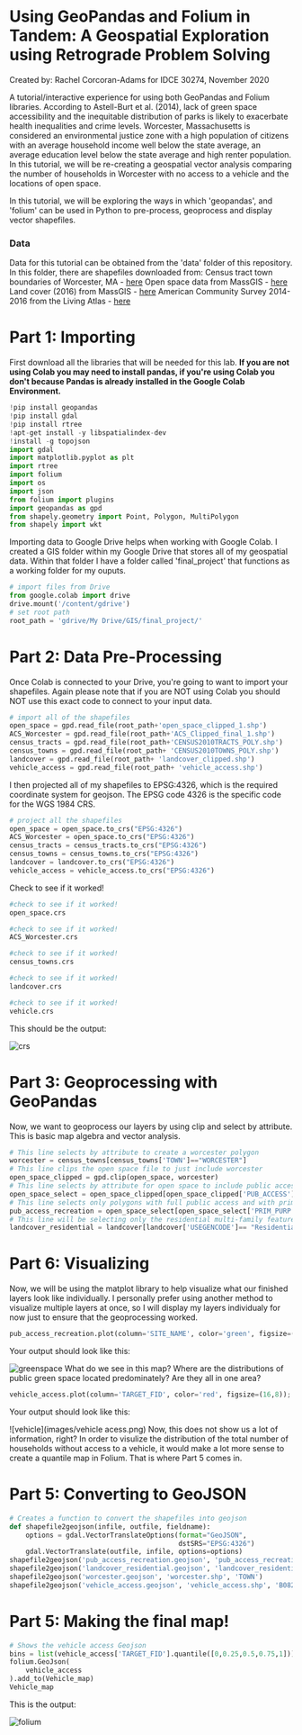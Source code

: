 # Using GeoPandas and Folium in Tandem: A Geospatial Exploration using Retrograde Problem Solving
Created by: Rachel Corcoran-Adams for IDCE 30274, November 2020

A tutorial/interactive experience for using both GeoPandas and Folium libraries. According to Astell-Burt et al. (2014), lack of green space accessibility and the inequitable distribution of parks is likely to exacerbate health inequalities and crime levels. Worcester, Massachusetts is considered an environmental justice zone with a high population of citizens with an average household income well below the state average, an average education level below the state average and high renter population. In this tutorial, we will be re-creating a geospatial vector analysis comparing the number of households in Worcester with no access to a vehicle and the locations of open space.



In this tutorial, we will be exploring the ways in which 'geopandas', and 'folium' can be used in Python to pre-process, geoprocess and display vector shapefiles. 

### Data
Data for this tutorial can be obtained from the 'data' folder of this repository. In this folder, there are shapefiles downloaded from:
Census tract town boundaries of Worcester, MA - [here](https://docs.digital.mass.gov/dataset/massgis-data-community-boundaries-towns-survey-points)
Open space data from MassGIS - [here](https://docs.digital.mass.gov/dataset/massgis-data-protected-and-recreational-openspace)
Land cover (2016) from MassGIS - [here](https://docs.digital.mass.gov/dataset/massgis-data-2016-land-coverland-use)
American Community Survey 2014-2016 from the Living Atlas - [here](https://www.arcgis.com/home/item.html?id=9a9e43ec1603446880c50d4ed1df2207)

# Part 1: Importing
First download all the libraries that will be needed for this lab. **If you are not using Colab you may need to install pandas, if you're using Colab you don't because Pandas is already installed in the Google Colab Environment.**
```python
!pip install geopandas
!pip install gdal
!pip install rtree
!apt-get install -y libspatialindex-dev
!install -g topojson
import gdal
import matplotlib.pyplot as plt
import rtree
import folium
import os
import json
from folium import plugins
import geopandas as gpd
from shapely.geometry import Point, Polygon, MultiPolygon
from shapely import wkt
```
Importing data to Google Drive helps when working with Google Colab. I created a GIS folder within my Google Drive that stores all of my geospatial data. Within that folder I have a folder called 'final_project' that functions as a working folder for my ouputs.
```python 
# import files from Drive
from google.colab import drive
drive.mount('/content/gdrive')
# set root path
root_path = 'gdrive/My Drive/GIS/final_project/'
```

# Part 2: Data Pre-Processing
Once Colab is connected to your Drive, you're going to want to import your shapefiles. Again please note that if you are NOT using Colab you should NOT use this exact code to connect to your input data.
```python
# import all of the shapefiles 
open_space = gpd.read_file(root_path+'open_space_clipped_1.shp')
ACS_Worcester = gpd.read_file(root_path+'ACS_Clipped_final_1.shp')
census_tracts = gpd.read_file(root_path+'CENSUS2010TRACTS_POLY.shp')
census_towns = gpd.read_file(root_path+ 'CENSUS2010TOWNS_POLY.shp')
landcover = gpd.read_file(root_path+ 'landcover_clipped.shp')
vehicle_access = gpd.read_file(root_path+ 'vehicle_access.shp')
```
I then projected all of my shapefiles to EPSG:4326, which is the required coordinate system for geojson. The EPSG code 4326 is the specific code for the WGS 1984 CRS.
```python
# project all the shapefiles 
open_space = open_space.to_crs("EPSG:4326")
ACS_Worcester = open_space.to_crs("EPSG:4326")
census_tracts = census_tracts.to_crs("EPSG:4326")
census_towns = census_towns.to_crs("EPSG:4326")
landcover = landcover.to_crs("EPSG:4326")
vehicle_access = vehicle_access.to_crs("EPSG:4326")
```
Check to see if it worked!
```python
#check to see if it worked!
open_space.crs
```
```python
#check to see if it worked!
ACS_Worcester.crs
```
```python
#check to see if it worked!
census_towns.crs
```
```python
#check to see if it worked!
landcover.crs
```
```python
#check to see if it worked!
vehicle.crs
```
This should be the output:

![crs](images/crs_output2.png)

# Part 3: Geoprocessing with GeoPandas
Now, we want to geoprocess our layers by using clip and select by attribute. This is basic map algebra and vector analysis. 
```python
# This line selects by attribute to create a worcester polygon
worcester = census_towns[census_towns['TOWN']=="WORCESTER"]
# This line clips the open space file to just include worcester
open_space_clipped = gpd.clip(open_space, worcester)
# This line selects by attribute for open space to include public access
open_space_select = open_space_clipped[open_space_clipped['PUB_ACCESS']=="Y"]
# This line selects only polygons with full public access and with primary purpose of recreation and conservation
pub_access_recreation = open_space_select[open_space_select['PRIM_PURP']== "B"] 
# This line will be selecting only the residential multi-family features in landcover 
landcover_residential = landcover[landcover['USEGENCODE']== "Residential-multi-family"]
```
# Part 6: Visualizing 
Now, we will be using the matplot library to help visualize what our finished layers look like individually. I personally prefer using another method to visualize multiple layers at once, so I will display my layers individualy for now just to ensure that the geoprocessing worked. 

```python
pub_access_recreation.plot(column='SITE_NAME', color='green', figsize=(16,8));
```
Your output should look like this:

![greenspace](images/green_space.png)
What do we see in this map? Where are the distributions of public green space located predominately? Are they all in one area? 

```python
vehicle_access.plot(column='TARGET_FID', color='red', figsize=(16,8));
```
Your output should look like this:

![vehicle](images/vehicle acess.png)
Now, this does not show us a lot of information, right? In order to visulize the distribution of the total number of households without access to a vehicle, it would make a lot more sense to create a quantile map in Folium. That is where Part 5 comes in. 

# Part 5: Converting to GeoJSON
```python
# Creates a function to convert the shapefiles into geojson 
def shapefile2geojson(infile, outfile, fieldname):
    options = gdal.VectorTranslateOptions(format="GeoJSON",
                                          dstSRS="EPSG:4326")
    gdal.VectorTranslate(outfile, infile, options=options)
shapefile2geojson('pub_access_recreation.geojson', 'pub_access_recreation.shp', 'SITE_NAME')
shapefile2geojson('landcover_residential.geojson', 'landcover_residential.shp', 'COVERNAME')
shapefile2geojson('worcester.geojson', 'worcester.shp', 'TOWN')
shapefile2geojson('vehicle_access.geojson', 'vehicle_access.shp', 'B08201_002E')
```

# Part 5: Making the final map!
```python
# Shows the vehicle access Geojson
bins = list(vehicle_access['TARGET_FID'].quantile([0,0.25,0.5,0.75,1]))
folium.GeoJson(
    vehicle_access
).add_to(Vehicle_map)
Vehicle_map
```
This is the output:

![folium](images/folium_output2.PNG)
